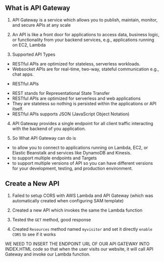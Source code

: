 ## What is API Gateway

1. API Gateway is a service which allows you to publish, maintain, monitor, and secure APIs at any scale

2. An API is like a front door for applications to access data, business logic, or functionality from your backend services, e.g., applications running on EC2, Lambda

3. Supported API Types

- RESTful APIs are optimized for stateless, serverless workloads.
- Websocket APIs are for real-time, two-way, stateful communication e.g., chat apps.


* RESTful APIs 
- REST stands for Representational State Transfer
- RESTful APIs are optimized for serverless and web applications
- They are stateless so nothing is persisted within the applications or API itself.
- RESTful APIs supports JSON (JavaScript Object Notation)

4. API Gateway provides a single endpoint for all client traffic interacting with the backend of you application.

5. So What API Gateway can do is

- to allow you to connect to applications running on Lambda, EC2, or Elastic Beanstalk and services like DynamoDB and Kinesis.
- to support multiple endpoints and Targets
- to support multiple versions of API so you can have different versions for your development, testing, and production environment.


## Create a New API


1. Failed to setup CORS with AWS Lambda and API Gateway (which was automatically created when configuring SAM template)

2. Created a new API which invokes the same the Lambda function

3. Tested the `GET` method, good response

4. Created `Resources` method named `myvisitor` and set it directly `enable CORS` to see if it works


WE NEED TO INSERT THE ENDPOINT URL OF OUR API GATEWAY INTO INDEX.HTML code so that when the user visits our website, it will call API Gateway and invoke our Lambda function.


